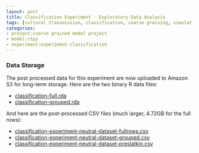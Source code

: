 ```yaml
---
layout: post
title: Classification Experiment - Exploratory Data Analysis
tags: [cultural transmission, classification, coarse graining, simulation, ctpy, dissertation, experiments, experiment-classification]
categories: 
- project:coarse grained model project
- model:ctpy
- experiment:experiment-classification
---
```


### Data Storage ###

The post processed data for this experiment are now uploaded to Amazon S3 for long-term storage.  Here are the two binary R data files:

* [classification-full.rda](https://madsen-dissertation.s3.amazonaws.com/experiment-classification/postprocessed-data/classification-full.rda)
* [classification-grouped.rda](https://madsen-dissertation.s3.amazonaws.com/experiment-classification/postprocessed-data/classification-grouped.rda)

And here are the post-processed CSV files (much larger, 4.72GB for the full rows):

* [classification-experiment-neutral-dataset-fullrows.csv](https://madsen-dissertation.s3.amazonaws.com/experiment-classification/postprocessed-data/classification-experiment-neutral-dataset-fullrows.csv)
* [classification-experiment-neutral-dataset-grouped.csv](https://madsen-dissertation.s3.amazonaws.com/experiment-classification/postprocessed-data/classification-experiment-neutral-dataset-grouped.csv)
* [classification-experiment-neutral-dataset-preslatkin.csv](https://madsen-dissertation.s3.amazonaws.com/experiment-classification/postprocessed-data/classification-experiment-neutral-dataset-preslatkin.csv)

